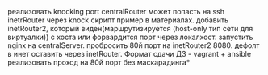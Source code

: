 реализовать knocking port
centralRouter может попасть на ssh inetrRouter через knock скрипт
пример в материалах.
добавить inetRouter2, который виден(маршрутизируется (host-only тип сети для виртуалки)) с хоста или форвардится порт через локалхост.
запустить nginx на centralServer.
пробросить 80й порт на inetRouter2 8080.
дефолт в инет оставить через inetRouter.
Формат сдачи ДЗ - vagrant + ansible
реализовать проход на 80й порт без маскарадинга*